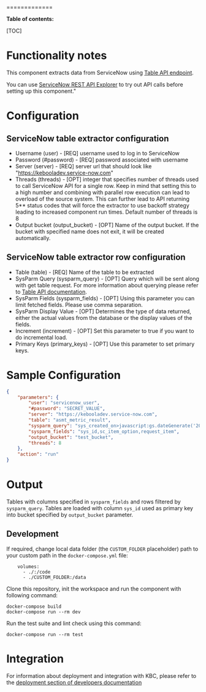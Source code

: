 
=============

**Table of contents:**

[TOC]

Functionality notes
===================

This component extracts data from ServiceNow using [Table API endpoint](https://developer.servicenow.com/dev.do#!/reference/api/tokyo/rest/c_TableAPI#table-GET). 

You can use [ServiceNow REST API Explorer](https://docs.servicenow.com/bundle/tokyo-application-development/page/integrate/inbound-rest/task/t_GetStartedAccessExplorer.html) to try out API calls before setting up this component."

Configuration
=============

## ServiceNow table extractor configuration
 - Username (user) - [REQ] username used to log in to ServiceNow
 - Password (#password) - [REQ] password associated with username
 - Server (server) - [REQ] server url that should look like "https://kebooladev.service-now.com"
 - Threads (threads) - [OPT] integer that specifies number of threads used to call ServiceNow API for a single row. Keep in mind that setting this to a high number and combining with parallel row execution can lead to overload of the source system. This can further lead to API returning 5** status codes that will force the extractor to use backoff strategy leading to increased component run times. Default number of threads is 8
 - Output bucket (output_bucket) - [OPT] Name of the output bucket. If the bucket with specified name does not exit, it will be created automatically.

## ServiceNow table extractor row configuration
 - Table (table) - [REQ] Name of the table to be extracted
 - SysParm Query (sysparm_query) - [OPT] Query which will be sent along with get table request.
For more information about querying please refer to [Table API documentation](https://developer.servicenow.com/dev.do#!/reference/api/tokyo/rest/c_TableAPI#table-GET).
 - SysParm Fields (sysparm_fields) - [OPT] Using this parameter you can limit fetched fields. Please use comma separation.
 - SysParm Display Value - [OPT] Determines the type of data returned, either the actual values from the database or the display values of the fields.
 - Increment (increment) - [OPT] Set this parameter to true if you want to do incremental load.
 - Primary Keys (primary_keys) - [OPT] Use this parameter to set primary keys.

Sample Configuration
=============
```json
{
    "parameters": {
        "user": "servicenow_user",
        "#password": "SECRET_VALUE",
        "server": "https://kebooladev.service-now.com",
        "table": "asmt_metric_result",
        "sysparm_query": "sys_created_on>javascript:gs.dateGenerate('2020-12-31','23:59:59')",
        "sysparm_fields": "sys_id,sc_item_option,request_item",
        "output_bucket": "test_bucket",
        "threads": 8
    },
    "action": "run"
}
```

Output
======

Tables with columns specified in `sysparm_fields` and rows filtered by `sysparm_query`.
Tables are loaded with column `sys_id` used as primary key into bucket specified by `output_bucket` parameter.

Development
-----------

If required, change local data folder (the `CUSTOM_FOLDER` placeholder) path to your custom path in
the `docker-compose.yml` file:

~~~~~~~~~~~~~~~~~~~~~~~~~~~~~~~~~~~~~~~~~~~~~~~~~~~~~~~~~~~~~~~~~~~~~~~~~~~~~~~~
    volumes:
      - ./:/code
      - ./CUSTOM_FOLDER:/data
~~~~~~~~~~~~~~~~~~~~~~~~~~~~~~~~~~~~~~~~~~~~~~~~~~~~~~~~~~~~~~~~~~~~~~~~~~~~~~~~

Clone this repository, init the workspace and run the component with following command:

~~~~~~~~~~~~~~~~~~~~~~~~~~~~~~~~~~~~~~~~~~~~~~~~~~~~~~~~~~~~~~~~~~~~~~~~~~~~~~~~
docker-compose build
docker-compose run --rm dev
~~~~~~~~~~~~~~~~~~~~~~~~~~~~~~~~~~~~~~~~~~~~~~~~~~~~~~~~~~~~~~~~~~~~~~~~~~~~~~~~

Run the test suite and lint check using this command:

~~~~~~~~~~~~~~~~~~~~~~~~~~~~~~~~~~~~~~~~~~~~~~~~~~~~~~~~~~~~~~~~~~~~~~~~~~~~~~~~
docker-compose run --rm test
~~~~~~~~~~~~~~~~~~~~~~~~~~~~~~~~~~~~~~~~~~~~~~~~~~~~~~~~~~~~~~~~~~~~~~~~~~~~~~~~

Integration
===========

For information about deployment and integration with KBC, please refer to the
[deployment section of developers documentation](https://developers.keboola.com/extend/component/deployment/)